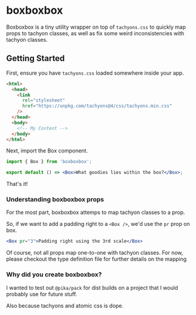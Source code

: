 # boxboxbox

Boxboxbox is a tiny utility wrapper on top of `tachyons.css` to quickly map props to tachyon classes, as well as fix some weird inconsistencies with tachyon classes.

## Getting Started

First, ensure you have `tachyons.css` loaded somewhere inside your app.

```html
<html>
  <head>
    <link
      rel="stylesheet"
      href="https://unpkg.com/tachyons@4/css/tachyons.min.css"
    />
  </head>
  <body>
    <!-- My Content -->
  </body>
</html>
```

Next, import the Box component.

```jsx
import { Box } from 'boxboxbox';

export default () => <Box>What goodies lies within the box?</Box>;
```

That's it!

### Understanding boxboxbox props

For the most part, boxboxbox attemps to map tachyon classes to a prop.

So, if we want to add a padding right to a `<Box />`, we'd use the `pr` prop on box.

```jsx
<Box pr="3">Padding right using the 3rd scale</Box>
```

Of course, not all props map one-to-one with tachyon classes. For now, please checkout the type definition file for further details on the mapping

### Why did you create boxboxbox?

I wanted to test out `@pika/pack` for dist builds on a project that I would probably use for future stuff.

Also because tachyons and atomic css is dope.
